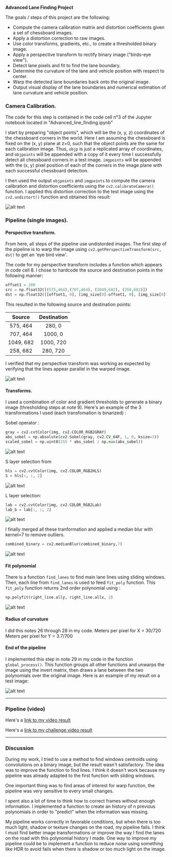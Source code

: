**Advanced Lane Finding Project**

The goals / steps of this project are the following:

* Compute the camera calibration matrix and distortion coefficients given a set of chessboard images.
* Apply a distortion correction to raw images.
* Use color transforms, gradients, etc., to create a thresholded binary image.
* Apply a perspective transform to rectify binary image ("birds-eye view").
* Detect lane pixels and fit to find the lane boundary.
* Determine the curvature of the lane and vehicle position with respect to center.
* Warp the detected lane boundaries back onto the original image.
* Output visual display of the lane boundaries and numerical estimation of lane curvature and vehicle position.

[//]: # (Image References)

[image1]: ./readme/chessboard_corners.png "Chessboard corners"
[image2]: ./readme/chessboard_corners2.png "Chessboard corners 2"
[image3]: ./readme/convolution_test.png "Test convolution method"
[image4]: ./readme/dir_thr_select.png "Sobel threshold"
[image5]: ./readme/pipeline_edwarp_result.png "Pipeline warped"
[image6]: ./readme/pipeline_result.png "Pipeline res"
[image7]: ./readme/Sobel_thresh.png "Sobel thresh"
[image8]: ./readme/S_select.png "S thresh"
[image9]: ./readme/undistorded_chess.png "Undistorded chessboard"
[image10]: ./readme/undistorded_road.png "Warped road"
[image11]: ./readme/l_select.png "L select"
[image12]: ./readme/fit_poly.png "Poly fitted"
[image13]: ./readme/binary_top.png "Binary top"
[image14]: ./readme/final_result.png "Final result"

### Camera Calibration.

The code for this step is contained in the code cell n°3 of the Jupyter notebook located in "Advanced_line_finding.ipynb"

I start by preparing "object points", which will be the (x, y, z) coordinates of the chessboard corners in the world. Here I am assuming the chessboard is fixed on the (x, y) plane at z=0, such that the object points are the same for each calibration image.  Thus, `objp` is just a replicated array of coordinates, and `objpoints` will be appended with a copy of it every time I successfully detect all chessboard corners in a test image.  `imgpoints` will be appended with the (x, y) pixel position of each of the corners in the image plane with each successful chessboard detection.

I then used the output `objpoints` and `imgpoints` to compute the camera calibration and distortion coefficients using the `cv2.calibrateCamera()` function.  I applied this distortion correction to the test image using the `cv2.undistort()` function and obtained this result: 

![alt text][image9]

### Pipeline (single images).
#### Perspective transform.

From here, all steps of the pipeline use undistorded images.
The first step of the pipeline is to warp the image using `cv2.getPerspectiveTransform(src, dst)` to get an 'eye bird view'.

The code for my perspective transform includes a function which appears in code cell 8. I chose to hardcode the source and destination points in the following manner:

```python
offset1 = 280
src = np.float32([(575,464),(707,464), (1049,682), (258,682)])
dst = np.float32([[offset1, 0], [img_size[0]-offset1, 0], [img_size[0]-offset1, img_size[1]], [offset1, img_size[1]]])

```

This resulted in the following source and destination points:

| Source        | Destination   | 
|:-------------:|:-------------:| 
| 575, 464      | 280, 0        | 
| 707, 464      | 1000, 0       |
| 1049, 682     | 1000, 720     |
| 258, 682      | 280, 720      |

I verified that my perspective transform was working as expected by verifying that the lines appear parallel in the warped image.

![alt text][image10]

#### Transforms.

I used a combination of color and gradient thresholds to generate a binary image (thresholding steps at note 9).
Here's an example of the 3 transformations I used (each transfomation is binarized) :

Sobel operator :

```python
gray = cv2.cvtColor(img, cv2.COLOR_RGB2GRAY)
abs_sobel = np.absolute(cv2.Sobel(gray, cv2.CV_64F, 1, 0, ksize=3))
scaled_sobel = np.uint8(255 * abs_sobel / np.max(abs_sobel))
```

![alt text][image7]


S layer selection from 

```python
hls = cv2.cvtColor(img, cv2.COLOR_RGB2HLS)
S = hls[:, :, 2]
```

![alt text][image8]

L layer selection:

```python
lab = cv2.cvtColor(img, cv2.COLOR_RGB2Lab)
lab_b = lab[:, :, 2]
```

![alt text][image11]

I finally merged all these tranformation and applied a median blur with kernel=7 to remove outliers.
```python
combined_binary = cv2.medianBlur(combined_binary,7)
```
![alt text][image13]

#### Fit polynomial

There is a function `find_lanes` to find main lane lines using sliding windows.
Then, each line from `find_lanes` is used to feed `fit_poly` function. This `fit_poly` function returns 2nd order polynomial using :
```python
np.polyfit(right_line.ally, right_line.allx, 2)
```

![alt text][image12]

#### Radius of curvature

I did this notes 26 through 28 in my code.
Meters per pixel for X = 30/720
Meters per pixel for Y = 3.7/700

#### End of the pipeline

I implemented this step in note 29 in my code in the function `global_process()`. This function groups all other functions and unwarps the image using the invert matrix, then draws a lane between the two polynomials over the original image. Here is an example of my result on a test image:

![alt text][image14]

---

### Pipeline (video)

Here's a [link to my video result](./project_video_processed_met3.mp4)

Here's a [link to my challenge video result](./challenge_video_processed_met3.mp4)

---

### Discussion

During my work, I tried to use a method to find windows centroids using convolutions on a binary image, but the result wasn't satisfactory. The idea was to improve the function to find lines. I think it doesn't work because my pipeline was already adapted to the first function with sliding windows. 

One important thing was to find areas of interest for warp function, the pipeline was very sensitive to every small changes.

I spent also a lot of time to think how to correct frames without enough information. I implemented a function to create an history of n previous polynomials in order to "predict" when the information was missing.

My pipeline works correctly in favorable conditions, but when there is too much light, shadow or texture changes on the road, my pipeline fails. I think I must find better image transformations or improve the way I find the lanes on the road with this polynomial history I made. One way to improve my pipeline could be to implement a function to reduce noise using something like HDR to avoid fails when there is shadow or too much light on the image.
